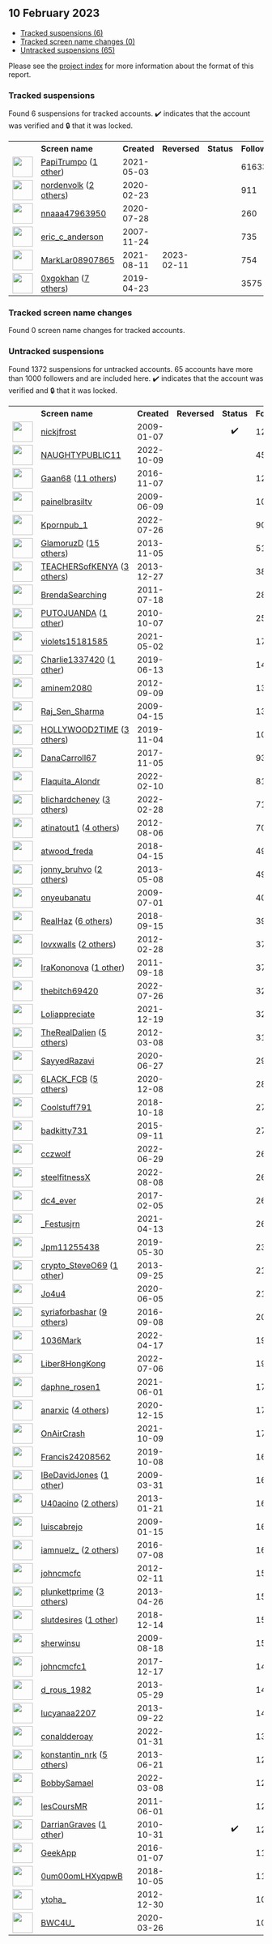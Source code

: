 ## 10 February 2023

* [Tracked suspensions (6)](#tracked-suspensions)
* [Tracked screen name changes (0)](#tracked-screen-name-changes)
* [Untracked suspensions (65)](#untracked-suspensions)

Please see the [project index](https://github.com/travisbrown/twitter-watch) for more information about the format of this report.

### Tracked suspensions

Found 6 suspensions for tracked accounts.
  ✔️ indicates that the account was verified and 🔒 that it was locked.

<table>
    <tr>
        <th></th>
        <th align="left">Screen name</th>
        <th align="left">Created</th>
        <th align="left">Reversed</th>
        <th align="left">Status</th>
        <th align="left">Followers</th>
        <th align="left">Ranking</th></tr>
    </tr>
        <tr>
            <td><a href="https://twitter.com/intent/user?user_id=1389360201996832771">
                <img src="https://pbs.twimg.com/profile_images/1480206342740664323/Z8u5VdNO_normal.jpg" width="40px" height="40px" align="center"/></a>
            </td>
            <td>
                <a href="https://twitter.com/PapiTrumpo">PapiTrumpo</a>&nbsp;(<a href="https://api.memory.lol/v1/tw/id/1389360201996832771">1 other</a>)&nbsp;</td>
            <td>2021-05-03</td>
            <td></td>
            <td align="center"></td>
            <td>616335</td>
            <td>33</td>
        </tr>
        <tr>
            <td><a href="https://twitter.com/intent/user?user_id=1231658139776430082">
                <img src="https://pbs.twimg.com/profile_images/1598403349908520968/xWJfgkHh_normal.jpg" width="40px" height="40px" align="center"/></a>
            </td>
            <td>
                <a href="https://twitter.com/nordenvolk">nordenvolk</a>&nbsp;(<a href="https://api.memory.lol/v1/tw/id/1231658139776430082">2 others</a>)&nbsp;</td>
            <td>2020-02-23</td>
            <td></td>
            <td align="center"></td>
            <td>911</td>
            <td>27706</td>
        </tr>
        <tr>
            <td><a href="https://twitter.com/intent/user?user_id=1288070119525101573">
                <img src="https://pbs.twimg.com/profile_images/1586935766697054208/MmMLSbEG_normal.jpg" width="40px" height="40px" align="center"/></a>
            </td>
            <td>
                <a href="https://twitter.com/nnaaa47963950">nnaaa47963950</a></td>
            <td>2020-07-28</td>
            <td></td>
            <td align="center"></td>
            <td>260</td>
            <td>40277</td>
        </tr>
        <tr>
            <td><a href="https://twitter.com/intent/user?user_id=10505632">
                <img src="https://pbs.twimg.com/profile_images/762893181704777728/rxJMx3St_normal.jpg" width="40px" height="40px" align="center"/></a>
            </td>
            <td>
                <a href="https://twitter.com/eric_c_anderson">eric_c_anderson</a></td>
            <td>2007-11-24</td>
            <td></td>
            <td align="center"></td>
            <td>735</td>
            <td>72254</td>
        </tr>
        <tr>
            <td><a href="https://twitter.com/intent/user?user_id=1425552304653094920">
                <img src="https://pbs.twimg.com/profile_images/1468288015663575040/kZ-Sdzwu_normal.jpg" width="40px" height="40px" align="center"/></a>
            </td>
            <td>
                <a href="https://twitter.com/MarkLar08907865">MarkLar08907865</a></td>
            <td>2021-08-11</td>
            <td>2023-02-11</td>
            <td align="center"></td>
            <td>754</td>
            <td>76757</td>
        </tr>
        <tr>
            <td><a href="https://twitter.com/intent/user?user_id=1120763028184674305">
                <img src="https://pbs.twimg.com/profile_images/1598827219190685702/4TqrDDWV_normal.jpg" width="40px" height="40px" align="center"/></a>
            </td>
            <td>
                <a href="https://twitter.com/0xgokhan">0xgokhan</a>&nbsp;(<a href="https://api.memory.lol/v1/tw/id/1120763028184674305">7 others</a>)&nbsp;</td>
            <td>2019-04-23</td>
            <td></td>
            <td align="center"></td>
            <td>3575</td>
            <td>84966</td>
        </tr></table>

### Tracked screen name changes

Found 0 screen name changes for tracked accounts.

### Untracked suspensions

Found 1372 suspensions for untracked accounts.
65 accounts have more than 1000 followers and are included here.
  ✔️ indicates that the account was verified and 🔒 that it was locked.

<table>
    <tr>
        <th></th>
        <th align="left">Screen name</th>
        <th align="left">Created</th>
        <th align="left">Reversed</th>
        <th align="left">Status</th>
        <th align="left">Followers</th>
    </tr>
        <tr>
            <td><a href="https://twitter.com/intent/user?user_id=18713314">
                <img src="https://pbs.twimg.com/profile_images/781452814249779200/Thfs6rY4_normal.jpg" width="40px" height="40px" align="center"/></a>
            </td>
            <td>
                <a href="https://twitter.com/nickjfrost">nickjfrost</a></td>
            <td>2009-01-07</td>
            <td></td>
            <td align="center">✔️</td>
            <td>1244780</td>
        </tr>
        <tr>
            <td><a href="https://twitter.com/intent/user?user_id=1578941801909452800">
                <img src="https://pbs.twimg.com/profile_images/1579029703373254657/gyUl6OXL_normal.jpg" width="40px" height="40px" align="center"/></a>
            </td>
            <td>
                <a href="https://twitter.com/NAUGHTYPUBLIC11">NAUGHTYPUBLIC11</a></td>
            <td>2022-10-09</td>
            <td></td>
            <td align="center"></td>
            <td>453850</td>
        </tr>
        <tr>
            <td><a href="https://twitter.com/intent/user?user_id=795716066827706368">
                <img src="https://pbs.twimg.com/profile_images/1590534974700126210/B_xRC_gC_normal.jpg" width="40px" height="40px" align="center"/></a>
            </td>
            <td>
                <a href="https://twitter.com/Gaan68">Gaan68</a>&nbsp;(<a href="https://api.memory.lol/v1/tw/id/795716066827706368">11 others</a>)&nbsp;</td>
            <td>2016-11-07</td>
            <td></td>
            <td align="center"></td>
            <td>128726</td>
        </tr>
        <tr>
            <td><a href="https://twitter.com/intent/user?user_id=45890496">
                <img src="https://pbs.twimg.com/profile_images/378800000410264837/7f9bb373485ca8088181fc7d44b17b5b_normal.jpeg" width="40px" height="40px" align="center"/></a>
            </td>
            <td>
                <a href="https://twitter.com/painelbrasiltv">painelbrasiltv</a></td>
            <td>2009-06-09</td>
            <td></td>
            <td align="center"></td>
            <td>106762</td>
        </tr>
        <tr>
            <td><a href="https://twitter.com/intent/user?user_id=1551849147594027009">
                <img src="https://pbs.twimg.com/profile_images/1551850892994891777/M9UKKqKk_normal.jpg" width="40px" height="40px" align="center"/></a>
            </td>
            <td>
                <a href="https://twitter.com/Kpornpub_1">Kpornpub_1</a></td>
            <td>2022-07-26</td>
            <td></td>
            <td align="center"></td>
            <td>90412</td>
        </tr>
        <tr>
            <td><a href="https://twitter.com/intent/user?user_id=2176186374">
                <img src="https://pbs.twimg.com/profile_images/1588876092584206338/9_8_wAXQ_normal.jpg" width="40px" height="40px" align="center"/></a>
            </td>
            <td>
                <a href="https://twitter.com/GlamoruzD">GlamoruzD</a>&nbsp;(<a href="https://api.memory.lol/v1/tw/id/2176186374">15 others</a>)&nbsp;</td>
            <td>2013-11-05</td>
            <td></td>
            <td align="center"></td>
            <td>51749</td>
        </tr>
        <tr>
            <td><a href="https://twitter.com/intent/user?user_id=2246570950">
                <img src="https://pbs.twimg.com/profile_images/1577716236175249426/_N2nTvvF_normal.jpg" width="40px" height="40px" align="center"/></a>
            </td>
            <td>
                <a href="https://twitter.com/TEACHERSofKENYA">TEACHERSofKENYA</a>&nbsp;(<a href="https://api.memory.lol/v1/tw/id/2246570950">3 others</a>)&nbsp;</td>
            <td>2013-12-27</td>
            <td></td>
            <td align="center"></td>
            <td>38657</td>
        </tr>
        <tr>
            <td><a href="https://twitter.com/intent/user?user_id=337801506">
                <img src="https://pbs.twimg.com/profile_images/2823312084/0e70c944fa66907ccc0342209536755a_normal.jpeg" width="40px" height="40px" align="center"/></a>
            </td>
            <td>
                <a href="https://twitter.com/BrendaSearching">BrendaSearching</a></td>
            <td>2011-07-18</td>
            <td></td>
            <td align="center"></td>
            <td>28360</td>
        </tr>
        <tr>
            <td><a href="https://twitter.com/intent/user?user_id=199636345">
                <img src="https://pbs.twimg.com/profile_images/1569051382082043905/u_5L3Ix__normal.jpg" width="40px" height="40px" align="center"/></a>
            </td>
            <td>
                <a href="https://twitter.com/PUTOJUANDA">PUTOJUANDA</a>&nbsp;(<a href="https://api.memory.lol/v1/tw/id/199636345">1 other</a>)&nbsp;</td>
            <td>2010-10-07</td>
            <td></td>
            <td align="center"></td>
            <td>25107</td>
        </tr>
        <tr>
            <td><a href="https://twitter.com/intent/user?user_id=1388990911993065476">
                <img src="https://pbs.twimg.com/profile_images/1388991108080939011/vgWSUnyE_normal.jpg" width="40px" height="40px" align="center"/></a>
            </td>
            <td>
                <a href="https://twitter.com/violets15181585">violets15181585</a></td>
            <td>2021-05-02</td>
            <td></td>
            <td align="center"></td>
            <td>17009</td>
        </tr>
        <tr>
            <td><a href="https://twitter.com/intent/user?user_id=1139053713841111040">
                <img src="https://pbs.twimg.com/profile_images/1578947108547223552/3cd2OzV9_normal.jpg" width="40px" height="40px" align="center"/></a>
            </td>
            <td>
                <a href="https://twitter.com/Charlie1337420">Charlie1337420</a>&nbsp;(<a href="https://api.memory.lol/v1/tw/id/1139053713841111040">1 other</a>)&nbsp;</td>
            <td>2019-06-13</td>
            <td></td>
            <td align="center"></td>
            <td>14430</td>
        </tr>
        <tr>
            <td><a href="https://twitter.com/intent/user?user_id=812942803">
                <img src="https://pbs.twimg.com/profile_images/1515226379243110400/fUDeFaIs_normal.jpg" width="40px" height="40px" align="center"/></a>
            </td>
            <td>
                <a href="https://twitter.com/aminem2080">aminem2080</a></td>
            <td>2012-09-09</td>
            <td></td>
            <td align="center"></td>
            <td>13393</td>
        </tr>
        <tr>
            <td><a href="https://twitter.com/intent/user?user_id=31350724">
                <img src="https://pbs.twimg.com/profile_images/1284254490187587584/4fy06Dp0_normal.jpg" width="40px" height="40px" align="center"/></a>
            </td>
            <td>
                <a href="https://twitter.com/Raj_Sen_Sharma">Raj_Sen_Sharma</a></td>
            <td>2009-04-15</td>
            <td></td>
            <td align="center"></td>
            <td>13164</td>
        </tr>
        <tr>
            <td><a href="https://twitter.com/intent/user?user_id=1191431162540937216">
                <img src="https://pbs.twimg.com/profile_images/1591149286062194689/Cx8Y2vQu_normal.jpg" width="40px" height="40px" align="center"/></a>
            </td>
            <td>
                <a href="https://twitter.com/HOLLYWOOD2TIME">HOLLYWOOD2TIME</a>&nbsp;(<a href="https://api.memory.lol/v1/tw/id/1191431162540937216">3 others</a>)&nbsp;</td>
            <td>2019-11-04</td>
            <td></td>
            <td align="center"></td>
            <td>10115</td>
        </tr>
        <tr>
            <td><a href="https://twitter.com/intent/user?user_id=927238190011994117">
                <img src="https://pbs.twimg.com/profile_images/1591004522880634883/27oxKw1m_normal.jpg" width="40px" height="40px" align="center"/></a>
            </td>
            <td>
                <a href="https://twitter.com/DanaCarroll67">DanaCarroll67</a></td>
            <td>2017-11-05</td>
            <td></td>
            <td align="center"></td>
            <td>9391</td>
        </tr>
        <tr>
            <td><a href="https://twitter.com/intent/user?user_id=1491745654003142656">
                <img src="https://pbs.twimg.com/profile_images/1497260516175228929/2qDaj4ad_normal.png" width="40px" height="40px" align="center"/></a>
            </td>
            <td>
                <a href="https://twitter.com/Flaquita_Alondr">Flaquita_Alondr</a></td>
            <td>2022-02-10</td>
            <td></td>
            <td align="center"></td>
            <td>8176</td>
        </tr>
        <tr>
            <td><a href="https://twitter.com/intent/user?user_id=1498294523163824144">
                <img src="https://pbs.twimg.com/profile_images/1584942123090165760/1Vpl_ITJ_normal.jpg" width="40px" height="40px" align="center"/></a>
            </td>
            <td>
                <a href="https://twitter.com/blichardcheney">blichardcheney</a>&nbsp;(<a href="https://api.memory.lol/v1/tw/id/1498294523163824144">3 others</a>)&nbsp;</td>
            <td>2022-02-28</td>
            <td></td>
            <td align="center"></td>
            <td>7159</td>
        </tr>
        <tr>
            <td><a href="https://twitter.com/intent/user?user_id=739869180">
                <img src="https://pbs.twimg.com/profile_images/1538460292555763712/qhMT0Qk8_normal.jpg" width="40px" height="40px" align="center"/></a>
            </td>
            <td>
                <a href="https://twitter.com/atinatout1">atinatout1</a>&nbsp;(<a href="https://api.memory.lol/v1/tw/id/739869180">4 others</a>)&nbsp;</td>
            <td>2012-08-06</td>
            <td></td>
            <td align="center"></td>
            <td>7057</td>
        </tr>
        <tr>
            <td><a href="https://twitter.com/intent/user?user_id=985576491810340865">
                <img src="https://pbs.twimg.com/profile_images/1447878506633912327/Z5SEy3wm_normal.jpg" width="40px" height="40px" align="center"/></a>
            </td>
            <td>
                <a href="https://twitter.com/atwood_freda">atwood_freda</a></td>
            <td>2018-04-15</td>
            <td></td>
            <td align="center"></td>
            <td>4994</td>
        </tr>
        <tr>
            <td><a href="https://twitter.com/intent/user?user_id=1411608870">
                <img src="https://pbs.twimg.com/profile_images/1598839395645329409/jJDxpmFq_normal.jpg" width="40px" height="40px" align="center"/></a>
            </td>
            <td>
                <a href="https://twitter.com/jonny_bruhvo">jonny_bruhvo</a>&nbsp;(<a href="https://api.memory.lol/v1/tw/id/1411608870">2 others</a>)&nbsp;</td>
            <td>2013-05-08</td>
            <td></td>
            <td align="center"></td>
            <td>4907</td>
        </tr>
        <tr>
            <td><a href="https://twitter.com/intent/user?user_id=52726405">
                <img src="https://pbs.twimg.com/profile_images/1597469551121387521/hl1kMG8O_normal.jpg" width="40px" height="40px" align="center"/></a>
            </td>
            <td>
                <a href="https://twitter.com/onyeubanatu">onyeubanatu</a></td>
            <td>2009-07-01</td>
            <td></td>
            <td align="center"></td>
            <td>4060</td>
        </tr>
        <tr>
            <td><a href="https://twitter.com/intent/user?user_id=1041079057222328320">
                <img src="https://pbs.twimg.com/profile_images/1506678961086021633/Yl3yndvi_normal.jpg" width="40px" height="40px" align="center"/></a>
            </td>
            <td>
                <a href="https://twitter.com/ReaIHaz">ReaIHaz</a>&nbsp;(<a href="https://api.memory.lol/v1/tw/id/1041079057222328320">6 others</a>)&nbsp;</td>
            <td>2018-09-15</td>
            <td></td>
            <td align="center"></td>
            <td>3957</td>
        </tr>
        <tr>
            <td><a href="https://twitter.com/intent/user?user_id=506593141">
                <img src="https://pbs.twimg.com/profile_images/1587991686487183360/mnxHpWCq_normal.jpg" width="40px" height="40px" align="center"/></a>
            </td>
            <td>
                <a href="https://twitter.com/lovxwalls">lovxwalls</a>&nbsp;(<a href="https://api.memory.lol/v1/tw/id/506593141">2 others</a>)&nbsp;</td>
            <td>2012-02-28</td>
            <td></td>
            <td align="center"></td>
            <td>3795</td>
        </tr>
        <tr>
            <td><a href="https://twitter.com/intent/user?user_id=375835355">
                <img src="https://pbs.twimg.com/profile_images/1804315987/1_normal.PNG" width="40px" height="40px" align="center"/></a>
            </td>
            <td>
                <a href="https://twitter.com/IraKononova">IraKononova</a>&nbsp;(<a href="https://api.memory.lol/v1/tw/id/375835355">1 other</a>)&nbsp;</td>
            <td>2011-09-18</td>
            <td></td>
            <td align="center"></td>
            <td>3789</td>
        </tr>
        <tr>
            <td><a href="https://twitter.com/intent/user?user_id=1551759850161418241">
                <img src="https://pbs.twimg.com/profile_images/1560104374176583683/oQSEYKdK_normal.jpg" width="40px" height="40px" align="center"/></a>
            </td>
            <td>
                <a href="https://twitter.com/thebitch69420">thebitch69420</a></td>
            <td>2022-07-26</td>
            <td></td>
            <td align="center"></td>
            <td>3286</td>
        </tr>
        <tr>
            <td><a href="https://twitter.com/intent/user?user_id=1472632747550253057">
                <img src="https://pbs.twimg.com/profile_images/1472633405330313225/78Wwmj6Q_normal.jpg" width="40px" height="40px" align="center"/></a>
            </td>
            <td>
                <a href="https://twitter.com/Loliappreciate">Loliappreciate</a></td>
            <td>2021-12-19</td>
            <td></td>
            <td align="center"></td>
            <td>3249</td>
        </tr>
        <tr>
            <td><a href="https://twitter.com/intent/user?user_id=518113189">
                <img src="https://pbs.twimg.com/profile_images/1589655251052904449/9TaIbMav_normal.jpg" width="40px" height="40px" align="center"/></a>
            </td>
            <td>
                <a href="https://twitter.com/TheRealDalien">TheRealDalien</a>&nbsp;(<a href="https://api.memory.lol/v1/tw/id/518113189">5 others</a>)&nbsp;</td>
            <td>2012-03-08</td>
            <td></td>
            <td align="center"></td>
            <td>3115</td>
        </tr>
        <tr>
            <td><a href="https://twitter.com/intent/user?user_id=1276906063929831427">
                <img src="https://pbs.twimg.com/profile_images/1286890393846472705/PpT847zA_normal.jpg" width="40px" height="40px" align="center"/></a>
            </td>
            <td>
                <a href="https://twitter.com/SayyedRazavi">SayyedRazavi</a></td>
            <td>2020-06-27</td>
            <td></td>
            <td align="center"></td>
            <td>2904</td>
        </tr>
        <tr>
            <td><a href="https://twitter.com/intent/user?user_id=1336353394374610944">
                <img src="https://pbs.twimg.com/profile_images/1584074942248898561/obW3YXco_normal.jpg" width="40px" height="40px" align="center"/></a>
            </td>
            <td>
                <a href="https://twitter.com/6LACK_FCB">6LACK_FCB</a>&nbsp;(<a href="https://api.memory.lol/v1/tw/id/1336353394374610944">5 others</a>)&nbsp;</td>
            <td>2020-12-08</td>
            <td></td>
            <td align="center"></td>
            <td>2862</td>
        </tr>
        <tr>
            <td><a href="https://twitter.com/intent/user?user_id=1052961685663830016">
                <img src="https://pbs.twimg.com/profile_images/1567301249665736704/BDbzNCJk_normal.jpg" width="40px" height="40px" align="center"/></a>
            </td>
            <td>
                <a href="https://twitter.com/Coolstuff791">Coolstuff791</a></td>
            <td>2018-10-18</td>
            <td></td>
            <td align="center"></td>
            <td>2789</td>
        </tr>
        <tr>
            <td><a href="https://twitter.com/intent/user?user_id=3623602216">
                <img src="https://pbs.twimg.com/profile_images/1557052512959664129/5AlxuzUR_normal.jpg" width="40px" height="40px" align="center"/></a>
            </td>
            <td>
                <a href="https://twitter.com/badkitty731">badkitty731</a></td>
            <td>2015-09-11</td>
            <td></td>
            <td align="center"></td>
            <td>2718</td>
        </tr>
        <tr>
            <td><a href="https://twitter.com/intent/user?user_id=1541944434727608321">
                <img src="https://pbs.twimg.com/profile_images/1597598354988728323/j2EPZ9KH_normal.jpg" width="40px" height="40px" align="center"/></a>
            </td>
            <td>
                <a href="https://twitter.com/cczwolf">cczwolf</a></td>
            <td>2022-06-29</td>
            <td></td>
            <td align="center"></td>
            <td>2671</td>
        </tr>
        <tr>
            <td><a href="https://twitter.com/intent/user?user_id=1556519621410316289">
                <img src="https://pbs.twimg.com/profile_images/1556521560839684096/Uhfbjd1F_normal.jpg" width="40px" height="40px" align="center"/></a>
            </td>
            <td>
                <a href="https://twitter.com/steelfitnessX">steelfitnessX</a></td>
            <td>2022-08-08</td>
            <td></td>
            <td align="center"></td>
            <td>2669</td>
        </tr>
        <tr>
            <td><a href="https://twitter.com/intent/user?user_id=828046364693118976">
                <img src="https://pbs.twimg.com/profile_images/1468708643398983684/jIw21OkA_normal.jpg" width="40px" height="40px" align="center"/></a>
            </td>
            <td>
                <a href="https://twitter.com/dc4_ever">dc4_ever</a></td>
            <td>2017-02-05</td>
            <td></td>
            <td align="center"></td>
            <td>2643</td>
        </tr>
        <tr>
            <td><a href="https://twitter.com/intent/user?user_id=1381884063036944385">
                <img src="https://pbs.twimg.com/profile_images/1588565351154999296/MX4hEZY8_normal.jpg" width="40px" height="40px" align="center"/></a>
            </td>
            <td>
                <a href="https://twitter.com/_Festusjrn">_Festusjrn</a></td>
            <td>2021-04-13</td>
            <td></td>
            <td align="center"></td>
            <td>2601</td>
        </tr>
        <tr>
            <td><a href="https://twitter.com/intent/user?user_id=1134084908803088384">
                <img src="https://pbs.twimg.com/profile_images/1587359176812027904/JhD-oAq1_normal.jpg" width="40px" height="40px" align="center"/></a>
            </td>
            <td>
                <a href="https://twitter.com/Jpm11255438">Jpm11255438</a></td>
            <td>2019-05-30</td>
            <td></td>
            <td align="center"></td>
            <td>2340</td>
        </tr>
        <tr>
            <td><a href="https://twitter.com/intent/user?user_id=1904797160">
                <img src="https://pbs.twimg.com/profile_images/1518383283763134465/XTJvoXDt_normal.jpg" width="40px" height="40px" align="center"/></a>
            </td>
            <td>
                <a href="https://twitter.com/crypto_SteveO69">crypto_SteveO69</a>&nbsp;(<a href="https://api.memory.lol/v1/tw/id/1904797160">1 other</a>)&nbsp;</td>
            <td>2013-09-25</td>
            <td></td>
            <td align="center"></td>
            <td>2199</td>
        </tr>
        <tr>
            <td><a href="https://twitter.com/intent/user?user_id=1268992597449728002">
                <img src="https://pbs.twimg.com/profile_images/1517160292219768832/ZTCGPmeQ_normal.jpg" width="40px" height="40px" align="center"/></a>
            </td>
            <td>
                <a href="https://twitter.com/Jo4u4">Jo4u4</a></td>
            <td>2020-06-05</td>
            <td></td>
            <td align="center"></td>
            <td>2112</td>
        </tr>
        <tr>
            <td><a href="https://twitter.com/intent/user?user_id=773942970622107648">
                <img src="https://pbs.twimg.com/profile_images/1589753629824647168/mB-ZHa6J_normal.jpg" width="40px" height="40px" align="center"/></a>
            </td>
            <td>
                <a href="https://twitter.com/syriaforbashar">syriaforbashar</a>&nbsp;(<a href="https://api.memory.lol/v1/tw/id/773942970622107648">9 others</a>)&nbsp;</td>
            <td>2016-09-08</td>
            <td></td>
            <td align="center"></td>
            <td>2047</td>
        </tr>
        <tr>
            <td><a href="https://twitter.com/intent/user?user_id=1515811316379922434">
                <img src="https://pbs.twimg.com/profile_images/1532332145762570240/FgnhBwTW_normal.jpg" width="40px" height="40px" align="center"/></a>
            </td>
            <td>
                <a href="https://twitter.com/1036Mark">1036Mark</a></td>
            <td>2022-04-17</td>
            <td></td>
            <td align="center"></td>
            <td>1932</td>
        </tr>
        <tr>
            <td><a href="https://twitter.com/intent/user?user_id=1544501514483503105">
                <img src="https://pbs.twimg.com/profile_images/1570303498331250688/VH17QWk0_normal.png" width="40px" height="40px" align="center"/></a>
            </td>
            <td>
                <a href="https://twitter.com/Liber8HongKong">Liber8HongKong</a></td>
            <td>2022-07-06</td>
            <td></td>
            <td align="center"></td>
            <td>1912</td>
        </tr>
        <tr>
            <td><a href="https://twitter.com/intent/user?user_id=1399791143068577793">
                <img src="https://pbs.twimg.com/profile_images/1565671524610236418/Ey1mwHIQ_normal.jpg" width="40px" height="40px" align="center"/></a>
            </td>
            <td>
                <a href="https://twitter.com/daphne_rosen1">daphne_rosen1</a></td>
            <td>2021-06-01</td>
            <td></td>
            <td align="center"></td>
            <td>1777</td>
        </tr>
        <tr>
            <td><a href="https://twitter.com/intent/user?user_id=1338917126749491202">
                <img src="https://pbs.twimg.com/profile_images/1570819431835602945/Sw1mSSWT_normal.jpg" width="40px" height="40px" align="center"/></a>
            </td>
            <td>
                <a href="https://twitter.com/anarxic">anarxic</a>&nbsp;(<a href="https://api.memory.lol/v1/tw/id/1338917126749491202">4 others</a>)&nbsp;</td>
            <td>2020-12-15</td>
            <td></td>
            <td align="center"></td>
            <td>1715</td>
        </tr>
        <tr>
            <td><a href="https://twitter.com/intent/user?user_id=1446642034350112776">
                <img src="https://pbs.twimg.com/profile_images/1583521721507844102/8_5YtqXF_normal.jpg" width="40px" height="40px" align="center"/></a>
            </td>
            <td>
                <a href="https://twitter.com/OnAirCrash">OnAirCrash</a></td>
            <td>2021-10-09</td>
            <td></td>
            <td align="center"></td>
            <td>1701</td>
        </tr>
        <tr>
            <td><a href="https://twitter.com/intent/user?user_id=1181646630703026177">
                <img src="https://pbs.twimg.com/profile_images/1547970532221468672/bs19eJr5_normal.jpg" width="40px" height="40px" align="center"/></a>
            </td>
            <td>
                <a href="https://twitter.com/Francis24208562">Francis24208562</a></td>
            <td>2019-10-08</td>
            <td></td>
            <td align="center"></td>
            <td>1678</td>
        </tr>
        <tr>
            <td><a href="https://twitter.com/intent/user?user_id=27863756">
                <img src="https://pbs.twimg.com/profile_images/815902397910417408/CDbfskmv_normal.jpg" width="40px" height="40px" align="center"/></a>
            </td>
            <td>
                <a href="https://twitter.com/IBeDavidJones">IBeDavidJones</a>&nbsp;(<a href="https://api.memory.lol/v1/tw/id/27863756">1 other</a>)&nbsp;</td>
            <td>2009-03-31</td>
            <td></td>
            <td align="center"></td>
            <td>1645</td>
        </tr>
        <tr>
            <td><a href="https://twitter.com/intent/user?user_id=1107987283">
                <img src="https://pbs.twimg.com/profile_images/1583792100159561728/GK9CJ8YU_normal.jpg" width="40px" height="40px" align="center"/></a>
            </td>
            <td>
                <a href="https://twitter.com/U40aoino">U40aoino</a>&nbsp;(<a href="https://api.memory.lol/v1/tw/id/1107987283">2 others</a>)&nbsp;</td>
            <td>2013-01-21</td>
            <td></td>
            <td align="center"></td>
            <td>1624</td>
        </tr>
        <tr>
            <td><a href="https://twitter.com/intent/user?user_id=19043270">
                <img src="https://pbs.twimg.com/profile_images/1530648336025501696/vExd0mYO_normal.jpg" width="40px" height="40px" align="center"/></a>
            </td>
            <td>
                <a href="https://twitter.com/luiscabrejo">luiscabrejo</a></td>
            <td>2009-01-15</td>
            <td></td>
            <td align="center"></td>
            <td>1623</td>
        </tr>
        <tr>
            <td><a href="https://twitter.com/intent/user?user_id=751353658118402049">
                <img src="https://pbs.twimg.com/profile_images/1571910082316599296/Me1gkJQ8_normal.jpg" width="40px" height="40px" align="center"/></a>
            </td>
            <td>
                <a href="https://twitter.com/iamnuelz_">iamnuelz_</a>&nbsp;(<a href="https://api.memory.lol/v1/tw/id/751353658118402049">2 others</a>)&nbsp;</td>
            <td>2016-07-08</td>
            <td></td>
            <td align="center"></td>
            <td>1608</td>
        </tr>
        <tr>
            <td><a href="https://twitter.com/intent/user?user_id=489697526">
                <img src="https://pbs.twimg.com/profile_images/1588141521387364352/CeCLfA6D_normal.jpg" width="40px" height="40px" align="center"/></a>
            </td>
            <td>
                <a href="https://twitter.com/johncmcfc">johncmcfc</a></td>
            <td>2012-02-11</td>
            <td></td>
            <td align="center"></td>
            <td>1589</td>
        </tr>
        <tr>
            <td><a href="https://twitter.com/intent/user?user_id=1382451680">
                <img src="https://pbs.twimg.com/profile_images/1597387814378799106/_UXg4Xmh_normal.jpg" width="40px" height="40px" align="center"/></a>
            </td>
            <td>
                <a href="https://twitter.com/plunkettprime">plunkettprime</a>&nbsp;(<a href="https://api.memory.lol/v1/tw/id/1382451680">3 others</a>)&nbsp;</td>
            <td>2013-04-26</td>
            <td></td>
            <td align="center"></td>
            <td>1561</td>
        </tr>
        <tr>
            <td><a href="https://twitter.com/intent/user?user_id=1073593613987262464">
                <img src="https://pbs.twimg.com/profile_images/1075107235989258240/sydT-lZr_normal.jpg" width="40px" height="40px" align="center"/></a>
            </td>
            <td>
                <a href="https://twitter.com/slutdesires">slutdesires</a>&nbsp;(<a href="https://api.memory.lol/v1/tw/id/1073593613987262464">1 other</a>)&nbsp;</td>
            <td>2018-12-14</td>
            <td></td>
            <td align="center"></td>
            <td>1542</td>
        </tr>
        <tr>
            <td><a href="https://twitter.com/intent/user?user_id=66591314">
                <img src="https://pbs.twimg.com/profile_images/929378976891465737/KIpxyTMS_normal.jpg" width="40px" height="40px" align="center"/></a>
            </td>
            <td>
                <a href="https://twitter.com/sherwinsu">sherwinsu</a></td>
            <td>2009-08-18</td>
            <td></td>
            <td align="center"></td>
            <td>1528</td>
        </tr>
        <tr>
            <td><a href="https://twitter.com/intent/user?user_id=942347135978299393">
                <img src="https://pbs.twimg.com/profile_images/1269261796432543747/b94eHOFU_normal.jpg" width="40px" height="40px" align="center"/></a>
            </td>
            <td>
                <a href="https://twitter.com/johncmcfc1">johncmcfc1</a></td>
            <td>2017-12-17</td>
            <td></td>
            <td align="center"></td>
            <td>1486</td>
        </tr>
        <tr>
            <td><a href="https://twitter.com/intent/user?user_id=1467803527">
                <img src="https://pbs.twimg.com/profile_images/1555708509920043008/Fd9iVljK_normal.jpg" width="40px" height="40px" align="center"/></a>
            </td>
            <td>
                <a href="https://twitter.com/d_rous_1982">d_rous_1982</a></td>
            <td>2013-05-29</td>
            <td></td>
            <td align="center"></td>
            <td>1441</td>
        </tr>
        <tr>
            <td><a href="https://twitter.com/intent/user?user_id=1893972798">
                <img src="https://pbs.twimg.com/profile_images/1527126368948994052/U0qpBtJ9_normal.jpg" width="40px" height="40px" align="center"/></a>
            </td>
            <td>
                <a href="https://twitter.com/lucyanaa2207">lucyanaa2207</a></td>
            <td>2013-09-22</td>
            <td></td>
            <td align="center"></td>
            <td>1440</td>
        </tr>
        <tr>
            <td><a href="https://twitter.com/intent/user?user_id=1488096452781826049">
                <img src="https://pbs.twimg.com/profile_images/1596476765526003713/9vzNYO5u_normal.jpg" width="40px" height="40px" align="center"/></a>
            </td>
            <td>
                <a href="https://twitter.com/conaldderoay">conaldderoay</a></td>
            <td>2022-01-31</td>
            <td></td>
            <td align="center"></td>
            <td>1315</td>
        </tr>
        <tr>
            <td><a href="https://twitter.com/intent/user?user_id=1536446892">
                <img src="https://pbs.twimg.com/profile_images/1561043009986510848/QbpEdWBU_normal.png" width="40px" height="40px" align="center"/></a>
            </td>
            <td>
                <a href="https://twitter.com/konstantin_nrk">konstantin_nrk</a>&nbsp;(<a href="https://api.memory.lol/v1/tw/id/1536446892">5 others</a>)&nbsp;</td>
            <td>2013-06-21</td>
            <td></td>
            <td align="center"></td>
            <td>1277</td>
        </tr>
        <tr>
            <td><a href="https://twitter.com/intent/user?user_id=1501180286712823810">
                <img src="https://pbs.twimg.com/profile_images/1571295653006917632/5bIqxQLM_normal.jpg" width="40px" height="40px" align="center"/></a>
            </td>
            <td>
                <a href="https://twitter.com/BobbySamael">BobbySamael</a></td>
            <td>2022-03-08</td>
            <td></td>
            <td align="center"></td>
            <td>1218</td>
        </tr>
        <tr>
            <td><a href="https://twitter.com/intent/user?user_id=309072292">
                <img src="https://pbs.twimg.com/profile_images/809075372608229376/ydCHmE-L_normal.jpg" width="40px" height="40px" align="center"/></a>
            </td>
            <td>
                <a href="https://twitter.com/lesCoursMR">lesCoursMR</a></td>
            <td>2011-06-01</td>
            <td></td>
            <td align="center"></td>
            <td>1214</td>
        </tr>
        <tr>
            <td><a href="https://twitter.com/intent/user?user_id=210336704">
                <img src="https://pbs.twimg.com/profile_images/1074432226782257152/TT5LYvmd_normal.jpg" width="40px" height="40px" align="center"/></a>
            </td>
            <td>
                <a href="https://twitter.com/DarrianGraves">DarrianGraves</a>&nbsp;(<a href="https://api.memory.lol/v1/tw/id/210336704">1 other</a>)&nbsp;</td>
            <td>2010-10-31</td>
            <td></td>
            <td align="center">✔️</td>
            <td>1209</td>
        </tr>
        <tr>
            <td><a href="https://twitter.com/intent/user?user_id=4720990232">
                <img src="https://pbs.twimg.com/profile_images/687817598071734272/r-2Lawoo_normal.png" width="40px" height="40px" align="center"/></a>
            </td>
            <td>
                <a href="https://twitter.com/GeekApp">GeekApp</a></td>
            <td>2016-01-07</td>
            <td></td>
            <td align="center"></td>
            <td>1177</td>
        </tr>
        <tr>
            <td><a href="https://twitter.com/intent/user?user_id=1048340000377470978">
                <img src="https://abs.twimg.com/sticky/default_profile_images/default_profile_normal.png" width="40px" height="40px" align="center"/></a>
            </td>
            <td>
                <a href="https://twitter.com/0um00omLHXyqpwB">0um00omLHXyqpwB</a></td>
            <td>2018-10-05</td>
            <td></td>
            <td align="center"></td>
            <td>1126</td>
        </tr>
        <tr>
            <td><a href="https://twitter.com/intent/user?user_id=1049030958">
                <img src="https://pbs.twimg.com/profile_images/1577524916576030721/pL2znKVG_normal.jpg" width="40px" height="40px" align="center"/></a>
            </td>
            <td>
                <a href="https://twitter.com/ytoha_">ytoha_</a></td>
            <td>2012-12-30</td>
            <td></td>
            <td align="center"></td>
            <td>1060</td>
        </tr>
        <tr>
            <td><a href="https://twitter.com/intent/user?user_id=1243062208029962242">
                <img src="https://pbs.twimg.com/profile_images/1539383141475008512/yuJ6Y5O2_normal.jpg" width="40px" height="40px" align="center"/></a>
            </td>
            <td>
                <a href="https://twitter.com/BWC4U_">BWC4U_</a></td>
            <td>2020-03-26</td>
            <td></td>
            <td align="center"></td>
            <td>1006</td>
        </tr></table>
